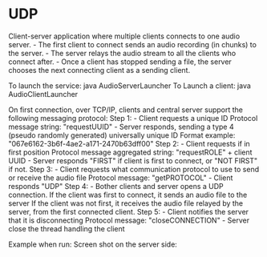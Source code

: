 # UDP
Client-server application where multiple clients connects to one audio server.
    - The first client to connect sends an audio recording (in chunks) to the server.
    - The server relays the audio stream to all the clients who connect after.
    - Once a client has stopped sending a file, the server chooses the next connecting client as a sending client.

To launch the service:  java AudioServerLauncher
To Launch a client:     java AudioClientLauncher

On first connection, over TCP/IP, clients and central server support the following messaging protocol:
Step 1:
    - Client requests a unique ID
    Protocol message string: "requestUUID"
    - Server responds, sending a type 4 (pseudo randomly generated) universally unique ID
    Format example: "067e6162-3b6f-4ae2-a171-2470b63dff00"
Step 2:
    - Client requests if in first position
    Protocol message aggregated string: "requestROLE" + client UUID
    - Server responds "FIRST" if client is first to connect, or "NOT FIRST" if not.
Step 3:
    - Client requests what communication protocol to use to send or receive the audio file
    Protocol message: "getPROTOCOL"
    - Client responds "UDP"
Step 4:
    - Bother clients and server opens a UDP connection.
    If the client was first to connect, it sends an audio file to the server
    If the client was not first, it receives the audio file relayed by the server, from the first connected client.
Step 5:
    - Client notifies the server that it is disconnecting 
    Protocol message: "closeCONNECTION"
    - Server close the thread handling the client

Example when run:
Screen shot on the server side:



